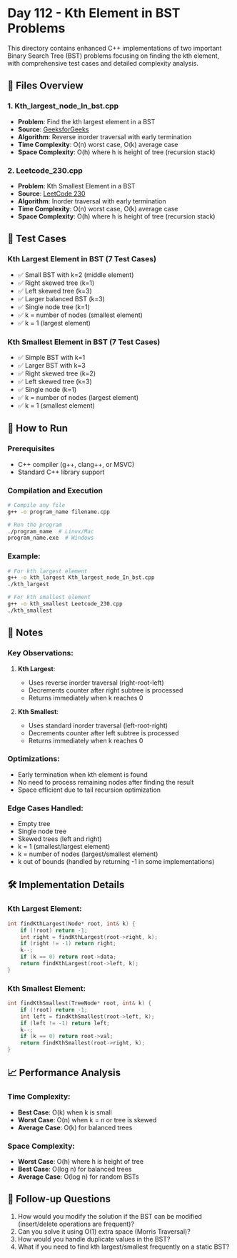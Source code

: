# Day 112 - Kth Element in BST Problems

This directory contains enhanced C++ implementations of two important Binary Search Tree (BST) problems focusing on finding the kth element, with comprehensive test cases and detailed complexity analysis.

## 📁 Files Overview

### 1. **Kth_largest_node_In_bst.cpp**
- **Problem**: Find the kth largest element in a BST
- **Source**: [GeeksforGeeks](https://www.geeksforgeeks.org/kth-largest-element-in-bst-when-modification-to-bst-is-not-allowed/)
- **Algorithm**: Reverse inorder traversal with early termination
- **Time Complexity**: O(n) worst case, O(k) average case
- **Space Complexity**: O(h) where h is height of tree (recursion stack)

### 2. **Leetcode_230.cpp**
- **Problem**: Kth Smallest Element in a BST
- **Source**: [LeetCode 230](https://leetcode.com/problems/kth-smallest-element-in-a-bst/)
- **Algorithm**: Inorder traversal with early termination
- **Time Complexity**: O(n) worst case, O(k) average case
- **Space Complexity**: O(h) where h is height of tree (recursion stack)

## 🧪 Test Cases

### **Kth Largest Element in BST (7 Test Cases)**
- ✅ Small BST with k=2 (middle element)
- ✅ Right skewed tree (k=1)
- ✅ Left skewed tree (k=3)
- ✅ Larger balanced BST (k=3)
- ✅ Single node tree (k=1)
- ✅ k = number of nodes (smallest element)
- ✅ k = 1 (largest element)

### **Kth Smallest Element in BST (7 Test Cases)**
- ✅ Simple BST with k=1
- ✅ Larger BST with k=3
- ✅ Right skewed tree (k=2)
- ✅ Left skewed tree (k=3)
- ✅ Single node (k=1)
- ✅ k = number of nodes (largest element)
- ✅ k = 1 (smallest element)

## 🚀 How to Run

### Prerequisites
- C++ compiler (g++, clang++, or MSVC)
- Standard C++ library support

### Compilation and Execution

```bash
# Compile any file
g++ -o program_name filename.cpp

# Run the program
./program_name  # Linux/Mac
program_name.exe  # Windows
```

### Example:
```bash
# For kth largest element
g++ -o kth_largest Kth_largest_node_In_bst.cpp
./kth_largest

# For kth smallest element
g++ -o kth_smallest Leetcode_230.cpp
./kth_smallest
```

## 📝 Notes

### Key Observations:
1. **Kth Largest**:
   - Uses reverse inorder traversal (right-root-left)
   - Decrements counter after right subtree is processed
   - Returns immediately when k reaches 0

2. **Kth Smallest**:
   - Uses standard inorder traversal (left-root-right)
   - Decrements counter after left subtree is processed
   - Returns immediately when k reaches 0

### Optimizations:
- Early termination when kth element is found
- No need to process remaining nodes after finding the result
- Space efficient due to tail recursion optimization

### Edge Cases Handled:
- Empty tree
- Single node tree
- Skewed trees (left and right)
- k = 1 (smallest/largest element)
- k = number of nodes (largest/smallest element)
- k out of bounds (handled by returning -1 in some implementations)

## 🛠️ Implementation Details

### Kth Largest Element:
```cpp
int findKthLargest(Node* root, int& k) {
    if (!root) return -1;
    int right = findKthLargest(root->right, k);
    if (right != -1) return right;
    k--;
    if (k == 0) return root->data;
    return findKthLargest(root->left, k);
}
```

### Kth Smallest Element:
```cpp
int findKthSmallest(TreeNode* root, int& k) {
    if (!root) return -1;
    int left = findKthSmallest(root->left, k);
    if (left != -1) return left;
    k--;
    if (k == 0) return root->val;
    return findKthSmallest(root->right, k);
}
```

## 📈 Performance Analysis

### Time Complexity:
- **Best Case**: O(k) when k is small
- **Worst Case**: O(n) when k = n or tree is skewed
- **Average Case**: O(k) for balanced trees

### Space Complexity:
- **Worst Case**: O(h) where h is height of tree
- **Best Case**: O(log n) for balanced trees
- **Average Case**: O(log n) for random BSTs

## 🤔 Follow-up Questions

1. How would you modify the solution if the BST can be modified (insert/delete operations are frequent)?
2. Can you solve it using O(1) extra space (Morris Traversal)?
3. How would you handle duplicate values in the BST?
4. What if you need to find kth largest/smallest frequently on a static BST?
